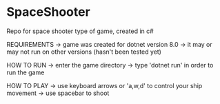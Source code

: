 # SpaceShooter
Repo for space shooter type of game, created in c#

REQUIREMENTS
-> game was created for dotnet version 8.0
-> it may or may not run on other versions (hasn't been tested yet)

HOW TO RUN
-> enter the game directory
-> type 'dotnet run' in order to run the game

HOW TO PLAY
-> use keyboard arrows or 'a,w,d' to control your ship movement
-> use spacebar to shoot
